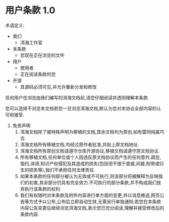 # 用户条款 1.0

术语定义:

* 我们
  * 洱海工作室
* 本条款
  * 您现在正在浏览的文件
* 用户
  * 使用者
  * 正在阅读条款的您
* 开源
  * 其源码必须可见,并允许重新分发和修改

任何用户在浏览由我们编写的洱海文档前,请您仔细阅读并透彻理解本条款.

您可以选择不浏览本文档若您一旦浏览洱海文档,默认为您对本协议全部内容的认可和接受.

1. 免责声明
   1. 洱海文档除了被特殊声明为移植的文档,其余文档均为原创,如有雷同纯属巧合.
   2. 洱海文档所有移植文档,均经过原作者批准,并贴上原文档地址.
   3. 洱海文档所有原创文档请遵守仓库开源协议,移植文档请遵守原文档协议.
   4. 所有移植文档,任何单位或个人因违反原文档协议而产生的任何意外,疏忽,毁约,诽谤,知识产权侵犯及其造成的损失(包括但不限于直接,间接,附带或衍生的损失等),我们不承担任何法律责任.
   5. 如果本条款的任何部分被认为无效或不可执行,则该部分将被解释为反映我们的初衷,其余部分仍具有完全效力.不可执行的部分条款,并不构成我们放弃执行该条款的权利.
   6. 我们有权随时对本条款及附件内容进行单方面的变更,并以消息推送,网页公告等方式予以公布,公布后立即自动生效,无需另行单独通知;若您在本条款内容公告变更后继续浏览洱海文档,表示您已充分阅读,理解并接受修改后的条款内容.

